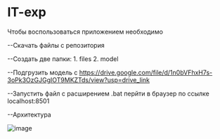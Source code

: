 # IT-exp

Чтобы воспользоваться приложением необходимо

--Скачать файлы с репозитория

--Создать две папки: 1. files 2. model

--Подгрузить модель с https://drive.google.com/file/d/1n0bVFhxH7s-3oPk3OzGJGgIOT9MKZTds/view?usp=drive_link

--Запустить файл с расширением .bat перйти в браузер по ссылке localhost:8501

--Архитектура

![image](https://github.com/Gurev01/IT-exp/assets/156183771/d40d40e9-086d-4210-a176-46c02769d6fd)
